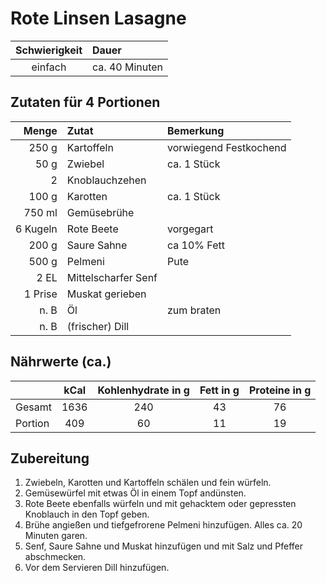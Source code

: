 # Rote Linsen Lasagne

| Schwierigkeit | Dauer          |
|:-------------:|:---------------|
|    einfach    | ca. 40 Minuten |

## Zutaten für 4 Portionen
|    Menge | Zutat               | Bemerkung              |
|---------:|:--------------------|:-----------------------|
|    250 g | Kartoffeln          | vorwiegend Festkochend |
|     50 g | Zwiebel             | ca. 1 Stück            |
|        2 | Knoblauchzehen      |                        |
|    100 g | Karotten            | ca. 1 Stück            |
|   750 ml | Gemüsebrühe         |                        |
| 6 Kugeln | Rote Beete          | vorgegart              |
|    200 g | Saure Sahne         | ca 10% Fett            |
|    500 g | Pelmeni             | Pute                   |
|     2 EL | Mittelscharfer Senf |                        |
|  1 Prise | Muskat gerieben     |                        |
|     n. B | Öl                  | zum braten             |
|     n. B | (frischer) Dill     |                        |

## Nährwerte (ca.)
|         | kCal | Kohlenhydrate in g | Fett in g | Proteine in g |
|---------|:----:|:------------------:|:---------:|:-------------:|
| Gesamt  | 1636 |        240         |    43     |      76       |
| Portion | 409  |         60         |    11     |      19       |

## Zubereitung
1. Zwiebeln, Karotten und Kartoffeln schälen und fein würfeln.
2. Gemüsewürfel mit etwas Öl in einem Topf andünsten.
3. Rote Beete ebenfalls würfeln und mit gehacktem oder gepressten Knoblauch in den Topf geben.
4. Brühe angießen und tiefgefrorene Pelmeni hinzufügen. Alles ca. 20 Minuten garen.
5. Senf, Saure Sahne und Muskat hinzufügen und mit Salz und Pfeffer abschmecken.
6. Vor dem Servieren Dill hinzufügen.